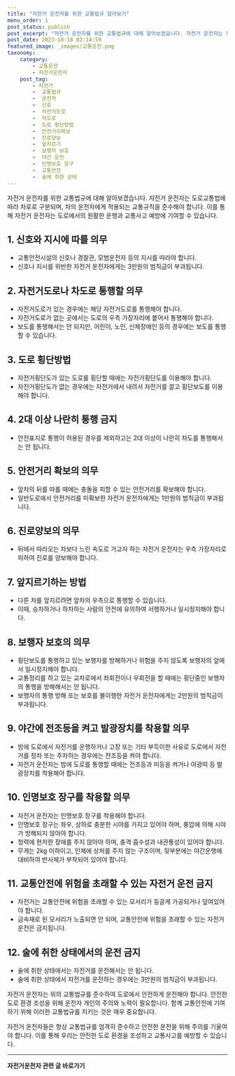 ```yaml
---
title: "자전거 운전자를 위한 교통법규 알아보기"
menu_order: 1
post_status: publish
post_excerpt: "자전거 운전자를 위한 교통법규에 대해 알아보겠습니다. 자전거 운전자는 도로교통법에 따라 차로로 구분되며, 차의 운전자에게 적용되는 교통규칙을 준수해야 합니다. 이를 통해 자전거 운전자는 도로에서의 원활한 운행과 교통사고 예방에 기여할 수 있습니다."
post_date: 2023-10-18 02:14:59
featured_image: _images/교통운전.png
taxonomy:
    category:
        - 교통운전
        - 자전거운전자
    post_tag:
        - 자전거
        -  교통법규
        -  운전자
        -  신호
        -  자전거도로
        -  차도로
        -  도로 횡단방법
        -  안전거리확보
        -  진로양보
        -  앞지르기
        -  보행자 보호
        -  야간 운전
        -  인명보호 장구
        -  교통안전
        -  술에 취한 상태
---
```



자전거 운전자를 위한 교통법규에 대해 알아보겠습니다. 자전거 운전자는 도로교통법에 따라 차로로 구분되며, 차의 운전자에게 적용되는 교통규칙을 준수해야 합니다. 이를 통해 자전거 운전자는 도로에서의 원활한 운행과 교통사고 예방에 기여할 수 있습니다.

## 1. 신호와 지시에 따를 의무

- 교통안전시설의 신호나 경찰관, 모범운전자 등의 지시를 따라야 합니다.
- 신호나 지시를 위반한 자전거 운전자에게는 3만원의 범칙금이 부과됩니다.

## 2. 자전거도로나 차도로 통행할 의무

- 자전거도로가 있는 경우에는 해당 자전거도로를 통행해야 합니다.
- 자전거도로가 없는 곳에서는 도로의 우측 가장자리에 붙어서 통행해야 합니다.
- 보도를 통행해서는 안 되지만, 어린이, 노인, 신체장애인 등의 경우에는 보도를 통행할 수 있습니다.

## 3. 도로 횡단방법

- 자전거횡단도가 있는 도로를 횡단할 때에는 자전거횡단도를 이용해야 합니다.
- 자전거횡단도가 없는 경우에는 자전거에서 내려서 자전거를 끌고 횡단보도를 이용해야 합니다.

## 4. 2대 이상 나란히 통행 금지

- 안전표지로 통행이 허용된 경우를 제외하고는 2대 이상이 나란히 차도를 통행해서는 안 됩니다.

## 5. 안전거리 확보의 의무

- 앞차의 뒤를 따를 때에는 충돌을 피할 수 있는 안전거리를 확보해야 합니다.
- 일반도로에서 안전거리를 미확보한 자전거 운전자에게는 1만원의 범칙금이 부과됩니다.

## 6. 진로양보의 의무

- 뒤에서 따라오는 차보다 느린 속도로 가고자 하는 자전거 운전자는 우측 가장자리로 피하여 진로를 양보해야 합니다.

## 7. 앞지르기하는 방법

- 다른 차를 앞지르려면 앞차의 우측으로 통행할 수 있습니다.
- 이때, 승차하거나 하차하는 사람의 안전에 유의하여 서행하거나 일시정지해야 합니다.

## 8. 보행자 보호의 의무

- 횡단보도를 통행하고 있는 보행자를 방해하거나 위험을 주지 않도록 보행자의 앞에서 일시정지해야 합니다.
- 교통정리를 하고 있는 교차로에서 좌회전이나 우회전을 할 때에는 횡단중인 보행자의 통행을 방해해서는 안 됩니다.
- 보행자의 통행 방해 또는 보호를 불이행한 자전거 운전자에게는 2만원의 범칙금이 부과됩니다.

## 9. 야간에 전조등을 켜고 발광장치를 착용할 의무

- 밤에 도로에서 자전거를 운행하거나 고장 또는 기타 부득이한 사유로 도로에서 자전거를 정차 또는 주차하는 경우에는 전조등을 켜야 합니다.
- 자전거 운전자는 밤에 도로를 통행할 때에는 전조등과 미등을 켜거나 야광띠 등 발광장치를 착용해야 합니다.

## 10. 인명보호 장구를 착용할 의무

- 자전거 운전자는 인명보호 장구를 착용해야 합니다.
- 인명보호 장구는 좌우, 상하로 충분한 시야를 가지고 있어야 하며, 풍압에 의해 시야가 방해되지 않아야 합니다.
- 청력에 현저한 장애를 주지 않아야 하며, 충격 흡수성과 내관통성이 있어야 합니다.
- 무게는 2kg 이하이고, 인체에 상처를 주지 않는 구조이며, 뒷부분에는 야간운행에 대비하여 반사체가 부착되어 있어야 합니다.

## 11. 교통안전에 위험을 초래할 수 있는 자전거 운전 금지

- 자전거는 교통안전에 위험을 초래할 수 있는 모서리가 둥글게 가공되거나 덮여있어야 합니다.
- 금속재로 된 모서리가 노출되면 안 되며, 교통안전에 위험을 초래할 수 있는 자전거 운전은 금지됩니다.

## 12. 술에 취한 상태에서의 운전 금지

- 술에 취한 상태에서는 자전거를 운전해서는 안 됩니다.
- 술에 취한 상태에서 자전거를 운전하는 경우에는 3만원의 범칙금이 부과됩니다.

자전거 운전자는 위의 교통법규를 준수하여 도로에서 안전하게 운전해야 합니다. 안전한 도로 환경 조성을 위해 운전자 개인의 주의와 노력이 필요합니다. 함께 교통안전에 기여하기 위해 이러한 교통법규를 지키는 것은 매우 중요합니다. 

자전거 운전자들은 항상 교통법규를 엄격히 준수하고 안전한 운전을 위해 주의를 기울여야 합니다. 이를 통해 우리는 안전한 도로 환경을 조성하고 교통사고를 예방할 수 있습니다.

<!-- wp:separator -->
<hr class="wp-block-separator has-alpha-channel-opacity"/>
<!-- /wp:separator -->

<!-- wp:group {"backgroundColor":"base","layout":{"type":"constrained"}} -->
<div class="wp-block-group has-base-background-color has-background"><!-- wp:paragraph {"align":"center","fontSize":"medium"} -->
<p class="has-text-align-center has-large-font-size"><strong>자전거운전자 관련 글 바로가기</strong></p>
<!-- /wp:paragraph -->


<!-- wp:latest-posts
{"categories":[{"id":1713,"count":19,"description":"","link":"https://uknowlaw.com/category/%ec%9e%90%ec%a0%84%ea%b1%b0%ec%9a%b4%ec%a0%84%ec%9e%90/","name":"자전거운전자","slug":"자전거운전자","taxonomy":"category","parent":0,"meta":[],"_links":{"self":[{"href":"https://uknowlaw.com/wp-json/wp/v2/categories/1713"}],"collection":[{"href":"https://uknowlaw.com/wp-json/wp/v2/categories"}],"about":[{"href":"https://uknowlaw.com/wp-json/wp/v2/taxonomies/category"}],"wp:post_type":[{"href":"https://uknowlaw.com/wp-json/wp/v2/posts?categories=1713"}],"curies":[{"name":"wp","href":"https://api.w.org/{rel}","templated":true}]}}],"postsToShow":100,"excerptLength":28,"postLayout":"grid","columns":2,"featuredImageAlign":"left","featuredImageSizeSlug":"large","fontSize":"small"} /--></div>
<!-- /wp:group -->